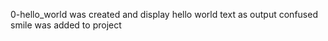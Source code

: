 0-hello_world was created and display hello world text as output
confused smile was added to project
